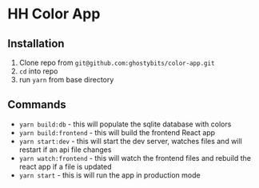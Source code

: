 # HH Color App

## Installation
1. Clone repo from `git@github.com:ghostybits/color-app.git`
2. `cd` into repo
3. run `yarn` from base directory

## Commands
- `yarn build:db` - this will populate the sqlite database with colors
- `yarn build:frontend` - this will build the frontend React app
- `yarn start:dev` - this will start the dev server, watches files and will restart if an api file changes
- `yarn watch:frontend` - this will watch the frontend files and rebuild the react app if a file is updated
- `yarn start` - this is will run the app in production mode